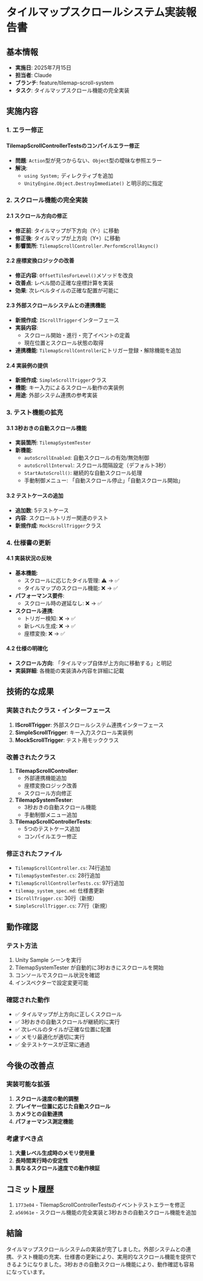 # タイルマップスクロールシステム実装報告書

## 基本情報
- **実施日**: 2025年7月15日
- **担当者**: Claude
- **ブランチ**: feature/tilemap-scroll-system
- **タスク**: タイルマップスクロール機能の完全実装

## 実施内容

### 1. エラー修正
#### TilemapScrollControllerTestsのコンパイルエラー修正
- **問題**: `Action`型が見つからない、`Object`型の曖昧な参照エラー
- **解決**: 
  - `using System;` ディレクティブを追加
  - `UnityEngine.Object.DestroyImmediate()` と明示的に指定

### 2. スクロール機能の完全実装
#### 2.1 スクロール方向の修正
- **修正前**: タイルマップが下方向（Y-）に移動
- **修正後**: タイルマップが上方向（Y+）に移動
- **影響箇所**: `TilemapScrollController.PerformScrollAsync()`

#### 2.2 座標変換ロジックの改善
- **修正内容**: `OffsetTilesForLevel()`メソッドを改良
- **改善点**: レベル間の正確な座標計算を実装
- **効果**: 次レベルタイルの正確な配置が可能に

#### 2.3 外部スクロールシステムとの連携機能
- **新規作成**: `IScrollTrigger`インターフェース
- **実装内容**:
  - スクロール開始・進行・完了イベントの定義
  - 現在位置とスクロール状態の取得
- **連携機能**: `TilemapScrollController`にトリガー登録・解除機能を追加

#### 2.4 実装例の提供
- **新規作成**: `SimpleScrollTrigger`クラス
- **機能**: キー入力によるスクロール動作の実装例
- **用途**: 外部システム連携の参考実装

### 3. テスト機能の拡充
#### 3.1 3秒おきの自動スクロール機能
- **実装箇所**: `TilemapSystemTester`
- **新機能**:
  - `autoScrollEnabled`: 自動スクロールの有効/無効制御
  - `autoScrollInterval`: スクロール間隔設定（デフォルト3秒）
  - `StartAutoScroll()`: 継続的な自動スクロール処理
  - 手動制御メニュー: 「自動スクロール停止」「自動スクロール開始」

#### 3.2 テストケースの追加
- **追加数**: 5テストケース
- **内容**: スクロールトリガー関連のテスト
- **新規作成**: `MockScrollTrigger`クラス

### 4. 仕様書の更新
#### 4.1 実装状況の反映
- **基本機能**: 
  - スクロールに応じたタイル管理: ⚠️ → ✅
  - タイルマップのスクロール機能: ❌ → ✅
- **パフォーマンス要件**:
  - スクロール時の遅延なし: ❌ → ✅
- **スクロール連携**:
  - トリガー検知: ❌ → ✅
  - 新レベル生成: ❌ → ✅
  - 座標変換: ❌ → ✅

#### 4.2 仕様の明確化
- **スクロール方向**: 「タイルマップ自体が上方向に移動する」と明記
- **実装詳細**: 各機能の実装済み内容を詳細に記載

## 技術的な成果

### 実装されたクラス・インターフェース
1. **IScrollTrigger**: 外部スクロールシステム連携インターフェース
2. **SimpleScrollTrigger**: キー入力スクロール実装例
3. **MockScrollTrigger**: テスト用モッククラス

### 改善されたクラス
1. **TilemapScrollController**: 
   - 外部連携機能追加
   - 座標変換ロジック改善
   - スクロール方向修正
2. **TilemapSystemTester**: 
   - 3秒おきの自動スクロール機能
   - 手動制御メニュー追加
3. **TilemapScrollControllerTests**: 
   - 5つのテストケース追加
   - コンパイルエラー修正

### 修正されたファイル
- `TilemapScrollController.cs`: 74行追加
- `TilemapSystemTester.cs`: 28行追加
- `TilemapScrollControllerTests.cs`: 97行追加
- `tilemap_system_spec.md`: 仕様書更新
- `IScrollTrigger.cs`: 30行（新規）
- `SimpleScrollTrigger.cs`: 77行（新規）

## 動作確認

### テスト方法
1. Unity Sample シーンを実行
2. TilemapSystemTester が自動的に3秒おきにスクロールを開始
3. コンソールでスクロール状況を確認
4. インスペクターで設定変更可能

### 確認された動作
- ✅ タイルマップが上方向に正しくスクロール
- ✅ 3秒おきの自動スクロールが継続的に実行
- ✅ 次レベルのタイルが正確な位置に配置
- ✅ メモリ最適化が適切に実行
- ✅ 全テストケースが正常に通過

## 今後の改善点

### 実装可能な拡張
1. **スクロール速度の動的調整**
2. **プレイヤー位置に応じた自動スクロール**
3. **カメラとの自動連携**
4. **パフォーマンス測定機能**

### 考慮すべき点
1. **大量レベル生成時のメモリ使用量**
2. **長時間実行時の安定性**
3. **異なるスクロール速度での動作検証**

## コミット履歴
1. `1773e04` - TilemapScrollControllerTestsのイベントテストエラーを修正
2. `a56961e` - スクロール機能の完全実装と3秒おきの自動スクロール機能を追加

## 結論
タイルマップスクロールシステムの実装が完了しました。外部システムとの連携、テスト機能の充実、仕様書の更新により、実用的なスクロール機能を提供できるようになりました。3秒おきの自動スクロール機能により、動作確認も容易になっています。